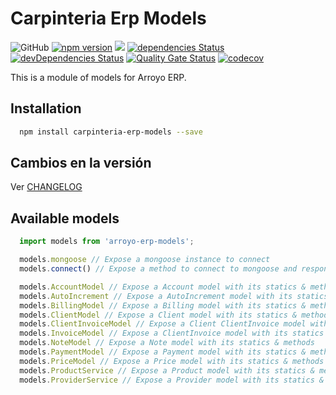 # Carpinteria Erp Models

![GitHub](https://img.shields.io/github/license/soker90/arroyo-erp-models)
[![npm version](https://badge.fury.io/js/arroyo-erp-models.svg)](https://badge.fury.io/js/arroyo-erp-models)
![](https://github.com/soker90/arroyo-erp-models/workflows/Node.js%20CI/badge.svg)
[![dependencies Status](https://david-dm.org/soker90/arroyo-erp-models/status.svg)](https://david-dm.org/soker90/arroyo-erp-models)
[![devDependencies Status](https://david-dm.org/soker90/arroyo-erp-models/dev-status.svg)](https://david-dm.org/soker90/arroyo-erp-models?type=dev)
[![Quality Gate Status](https://sonarcloud.io/api/project_badges/measure?project=soker90_arroyo-erp-models&metric=alert_status)](https://sonarcloud.io/dashboard?id=soker90_arroyo-erp-models)
[![codecov](https://codecov.io/gh/soker90/arroyo-erp-models/branch/master/graph/badge.svg)](https://codecov.io/gh/soker90/arroyo-erp-models)

This is a module of models for Arroyo ERP.

## Installation

```bash
  npm install carpinteria-erp-models --save
```

## Cambios en la versión

Ver [CHANGELOG](https://github.com/soker90/carpinteria-erp-models/blob/master/CHANGELOG.md)

## Available models

```javascript
  import models from 'arroyo-erp-models';

  models.mongoose // Expose a mongoose instance to connect
  models.connect() // Expose a method to connect to mongoose and response with the connection

  models.AccountModel // Expose a Account model with its statics & methods
  models.AutoIncrement // Expose a AutoIncrement model with its statics & methods
  models.BillingModel // Expose a Billing model with its statics & methods
  models.ClientModel // Expose a Client model with its statics & methods
  models.ClientInvoiceModel // Expose a Client ClientInvoice model with its statics & methods
  models.InvoiceModel // Expose a ClientInvoice model with its statics & methods
  models.NoteModel // Expose a Note model with its statics & methods
  models.PaymentModel // Expose a Payment model with its statics & methods
  models.PriceModel // Expose a Price model with its statics & methods
  models.ProductService // Expose a Product model with its statics & methods
  models.ProviderService // Expose a Provider model with its statics & methods

```

